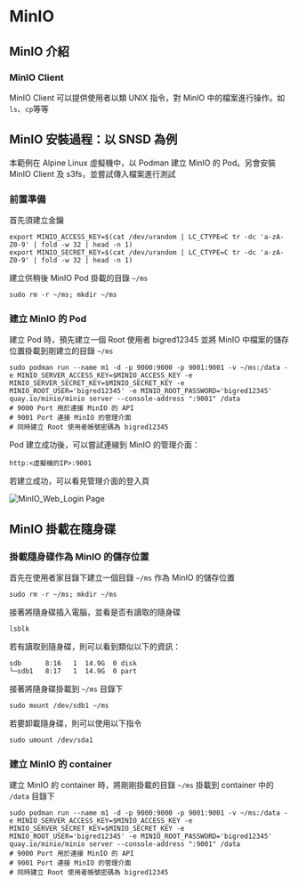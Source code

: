 # MinIO

## MinIO 介紹

### MinIO Client

MinIO Client 可以提供使用者以類 UNIX 指令，對 MinIO 中的檔案進行操作。如`ls`、`cp`等等

## MinIO 安裝過程：以 SNSD 為例

本範例在 Alpine Linux 虛擬機中，以 Podman 建立 MinIO 的 Pod。另會安裝 MinIO Client 及 s3fs，並嘗試傳入檔案進行測試

### 前置準備

首先須建立金鑰
```
export MINIO_ACCESS_KEY=$(cat /dev/urandom | LC_CTYPE=C tr -dc 'a-zA-Z0-9' | fold -w 32 | head -n 1)
export MINIO_SECRET_KEY=$(cat /dev/urandom | LC_CTYPE=C tr -dc 'a-zA-Z0-9' | fold -w 32 | head -n 1)
```

建立供稍後 MinIO Pod 掛載的目錄 `~/ms`

```
sudo rm -r ~/ms; mkdir ~/ms
```

### 建立 MinIO 的 Pod

建立 Pod 時，預先建立一個 Root 使用者 bigred12345
並將 MinIO 中檔案的儲存位置掛載到剛建立的目錄 `~/ms`

```
sudo podman run --name m1 -d -p 9000:9000 -p 9001:9001 -v ~/ms:/data -e MINIO_SERVER_ACCESS_KEY=$MINIO_ACCESS_KEY -e MINIO_SERVER_SECRET_KEY=$MINIO_SECRET_KEY -e MINIO_ROOT_USER='bigred12345' -e MINIO_ROOT_PASSWORD='bigred12345' quay.io/minio/minio server --console-address ":9001" /data
# 9000 Port 用於連接 MinIO 的 API
# 9001 Port 連接 MinIO 的管理介面
# 同時建立 Root 使用者帳號密碼為 bigred12345
```

Pod 建立成功後，可以嘗試連線到 MinIO 的管理介面：

`http:<虛擬機的IP>:9001`

若建立成功，可以看見管理介面的登入頁

![MinIO_Web_Login Page](https://imgur.com/Rgrpvhf.png)

## MinIO 掛載在隨身碟

### 掛載隨身碟作為 MinIO 的儲存位置


首先在使用者家目錄下建立一個目錄 `~/ms` 作為 MinIO 的儲存位置

```
sudo rm -r ~/ms; mkdir ~/ms
```

接著將隨身碟插入電腦，並看是否有讀取的隨身碟

```
lsblk
```

若有讀取到隨身碟，則可以看到類似以下的資訊：

```
sdb      8:16   1  14.9G  0 disk
└─sdb1   8:17   1  14.9G  0 part
```



接著將隨身碟掛載到 `~/ms` 目錄下

```
sudo mount /dev/sdb1 ~/ms
```

若要卸載隨身碟，則可以使用以下指令

```
sudo umount /dev/sda1
```

### 建立 MinIO 的 container

建立 MinIO 的 container 時，將剛剛掛載的目錄 `~/ms` 掛載到 container 中的 `/data` 目錄下

```
sudo podman run --name m1 -d -p 9000:9000 -p 9001:9001 -v ~/ms:/data -e MINIO_SERVER_ACCESS_KEY=$MINIO_ACCESS_KEY -e MINIO_SERVER_SECRET_KEY=$MINIO_SECRET_KEY -e MINIO_ROOT_USER='bigred12345' -e MINIO_ROOT_PASSWORD='bigred12345' quay.io/minio/minio server --console-address ":9001" /data
# 9000 Port 用於連接 MinIO 的 API
# 9001 Port 連接 MinIO 的管理介面
# 同時建立 Root 使用者帳號密碼為 bigred12345
```

